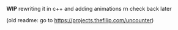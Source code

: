 **WIP**
rewriting it in c++ and adding animations rn
check back later

(old readme: go to https://projects.thefilip.com/uncounter)
